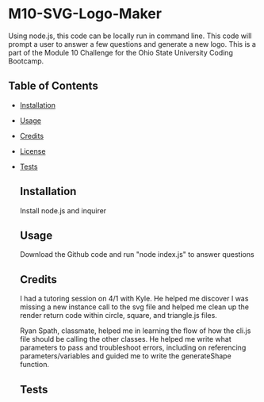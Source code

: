 # M10-SVG-Logo-Maker
Using node.js, this code can be locally run in command line. This code will prompt a user to answer a few questions and generate a new logo. This is a part of the Module 10 Challenge for the Ohio State University Coding Bootcamp.

## Table of Contents
  - [Installation](#installation)
  - [Usage](#usage)
  - [Credits](#credits)
  - [License](#license)
  - [Tests](#tests)

    ## Installation
    Install node.js and inquirer
  
    ## Usage
    Download the Github code and run "node index.js" to answer questions

    ## Credits
    I had a tutoring session on 4/1 with Kyle. He helped me discover I was missing a new instance call to the svg file and helped me clean up the render return code within circle, square, and triangle.js files. 

    Ryan Spath, classmate, helped me in learning the flow of how the cli.js file should be calling the other classes. He helped me write what parameters to pass and troubleshoot errors, including on referencing parameters/variables and guided me to write the generateShape function.

    ## Tests

